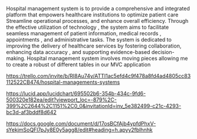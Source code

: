 Hospital management system is to provide a comprehensive and integrated platform that empowers healthcare institutions to optimize patient care Streamline operational processes, and enhance overall efficiency. Through the effective utilization of technology , the system aims to facilitate seamless management of patient information, medical records , appointments , and administrative tasks. The system is dedicated to improving the delivery of healthcare services by fostering collaboration, enhancing data accuracy , and supporting evidence-based decision-making. Hospital management system involves moving pieces allowing me to create a robust of different tables in our MVC application

https://trello.com/invite/b/RI8Au74y/ATTI1ac5efd4c9f478a8fd4ad4805cc83112522CB474/hospital-managements-systems

https://lucid.app/lucidchart/695502b6-354b-434c-9fd6-500320e182ea/edit?viewport_loc=-879%2C-399%2C2644%2C1151%2C0_0&invitationId=inv_5e382499-c21c-4293-bc3d-af3bddf8d642

https://docs.google.com/document/d/17osBCfAjb4ypfdPhxV-sYekjmSoQFl7pJy8E0y5agg8/edit#heading=h.apyy2fblhnhk